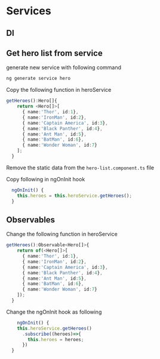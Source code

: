 # Services

## DI

## Get hero list from service

generate new service with following command
```cmd
ng generate service hero
```

Copy the following function in heroService
```typescript
getHeroes():Hero[]{
    return <Hero[]>[
      { name:'Thor', id:1},
      { name:'IronMan', id:2},
      { name:'Captain America', id:3},
      { name:'Black Panther', id:4},
      { name:'Ant Man', id:5},
      { name:'BatMan', id:6},
      { name:'Wonder Woman', id:7}
    ];
  }
```

Remove the static data from the `hero-list.component.ts` file

Copy following in ngOnInit hook
```typescript
  ngOnInit() {
    this.heroes = this.heroService.getHeroes();
  }
```

## Observables

Change the following function in heroService
```typescript
getHeroes():Observable<Hero[]>{
    return of(<Hero[]>[
      { name:'Thor', id:1},
      { name:'IronMan', id:2},
      { name:'Captain America', id:3},
      { name:'Black Panther', id:4},
      { name:'Ant Man', id:5},
      { name:'BatMan', id:6},
      { name:'Wonder Woman', id:7}
    ]);
  }
```

Change the ngOnInit hook as following
```typescript
    ngOnInit() {
    this.heroService.getHeroes()
      .subscribe((heroes)=>{
        this.heroes = heroes;
      })
  }
```